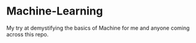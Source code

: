 # Machine-Learning
My try at demystifying the basics of Machine for me and anyone coming across this repo.

